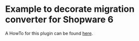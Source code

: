 # Example to decorate migration converter for Shopware 6

A HowTo for this plugin can be found [here](https://docs.shopware.com/en/shopware-platform-dev-en/how-to/decorate-shopware-migration-converter).